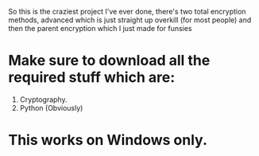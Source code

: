 So this is the craziest project I've ever done, there's two total encryption methods, advanced which is just straight up overkill (for most people) and then the parent encryption which I just made for funsies

# Make sure to download all the required stuff which are:
1. Cryptography.
2. Python (Obviously)

# This works on Windows only.